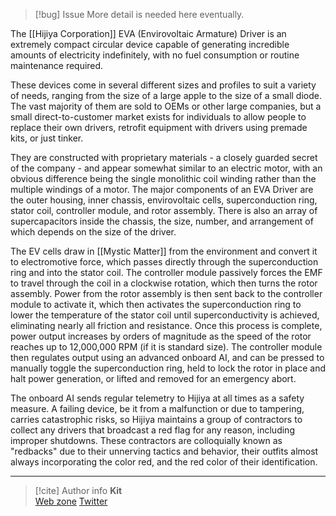 > [!bug] Issue
> More detail is needed here eventually.

The [[Hijiya Corporation]] EVA (Envirovoltaic Armature) Driver is an extremely compact circular device capable of generating incredible amounts of electricity indefinitely, with no fuel consumption or routine maintenance required.

These devices come in several different sizes and profiles to suit a variety of needs, ranging from the size of a large apple to the size of a small diode. The vast majority of them are sold to OEMs or other large companies, but a small direct-to-customer market exists for individuals to allow people to replace their own drivers, retrofit equipment with drivers using premade kits, or just tinker.

They are constructed with proprietary materials - a closely guarded secret of the company - and appear somewhat similar to an electric motor, with an obvious difference being the single monolithic coil winding rather than the multiple windings of a motor. The major components of an EVA Driver are the outer housing, inner chassis, envirovoltaic cells, superconduction ring, stator coil, controller module, and rotor assembly. There is also an array of supercapacitors inside the chassis, the size, number, and arrangement of which depends on the size of the driver.

The EV cells draw in [[Mystic Matter]] from the environment and convert it to electromotive force, which passes directly through the superconduction ring and into the stator coil. The controller module passively forces the EMF to travel through the coil in a clockwise rotation, which then turns the rotor assembly. Power from the rotor assembly is then sent back to the controller module to activate it, which then activates the superconduction ring to lower the temperature of the stator coil until superconductivity is achieved, eliminating nearly all friction and resistance. Once this process is complete, power output increases by orders of magnitude as the speed of the rotor reaches up to 12,000,000 RPM (if it is standard size). The controller module then regulates output using an advanced onboard AI, and can be pressed to manually toggle the superconduction ring, held to lock the rotor in place and halt power generation, or lifted and removed for an emergency abort.

The onboard AI sends regular telemetry to Hijiya at all times as a safety measure. A failing device, be it from a malfunction or due to tampering, carries catastrophic risks, so Hijiya maintains a group of contractors to collect any drivers that broadcast a red flag for any reason, including improper shutdowns. These contractors are colloquially known as "redbacks" due to their unnerving tactics and behavior, their outfits almost always incorporating the color red, and the red color of their identification.

-----
> [!cite] Author info
> **Kit**\
> [Web zone](https://kitabe.link) [Twitter](https://twitter.com/Kerosyn_)